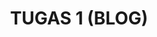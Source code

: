 ---
title: TUGAS 1 (BLOG)
permalink: /mtk/tugas1/
redirect_to: https://belajar-hjkl.me/sejarah-hari-matematika-internasional/
#visible: 1
#published: false
hidden: true
---